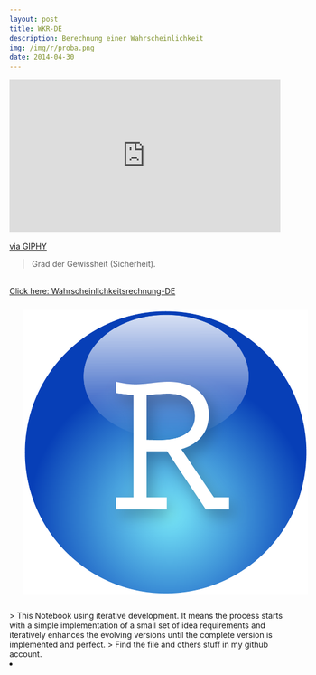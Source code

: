 ```yaml
---
layout: post
title: WKR-DE
description: Berechnung einer Wahrscheinlichkeit
img: /img/r/proba.png
date: 2014-04-30
---
```


<iframe src="https://giphy.com/embed/p3KieTPa7p3wtEBQMD" width="480" height="270" frameBorder="0" class="giphy-embed" allowFullScreen></iframe><p><a href="https://giphy.com/gifs/hands-poker-probability-p3KieTPa7p3wtEBQMD">via GIPHY</a></p>

> Grad der Gewissheit (Sicherheit).



<Br>
<a href="https://itsmecevi.github.io/default-r-graphs/">Click here: Wahrscheinlichkeitsrechnung-DE</a>
<Br>
<img class="col one right" src="/img/r/r-studio.png" style="padding:25px">
<Br>
> This Notebook using iterative development. It means the process starts with a simple implementation of a small set of idea requirements and iteratively enhances the evolving versions until the complete version is implemented and perfect.
> Find the file and others stuff in my github account.
<li>
<a id="icon" href="https://github.com/itsmecevi" target="_blank"><i class="fa fa-github fa-fw fa-2x"></i></a>
</li>
